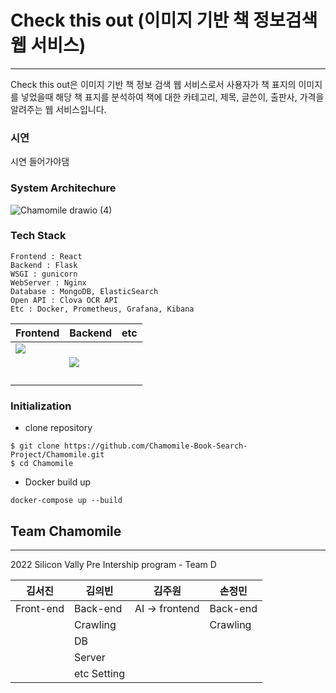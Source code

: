# Check this out (이미지 기반 책 정보검색 웹 서비스) 
----------------
Check this out은 이미지 기반 책 정보 검색 웹 서비스로서 사용자가 책 표지의 이미지를 넣었을때 해당 책 표지를 분석하여 책에 대한 카테고리, 제목, 글쓴이, 출판사, 가격을 알려주는 웹 서비스입니다.

### 시연
시연 들어가야댐 


### System Architechure
![Chamomile drawio (4)](https://user-images.githubusercontent.com/76832303/154666423-e402d5f6-4f3a-4ea7-bd74-204571d3a696.png)

### Tech Stack 
~~~~~~~~~~~~~~~~~~~~~~
Frontend : React
Backend : Flask 
WSGI : gunicorn 
WebServer : Nginx
Database : MongoDB, ElasticSearch 
Open API : Clova OCR API 
Etc : Docker, Prometheus, Grafana, Kibana
~~~~~~~~~~~~~~~~~~~~~~

|         Frontend         |         Backend          |            etc           | 
| ------------------------ | ------------------------ | ------------------------ |
|<img src="https://img.shields.io/badge/react-61DAFB?style=for-the-badge&logo=react&logoColor=black">                          |                          |                          | 
|                          |    <img src="https://img.shields.io/badge/flask-000000?style=for-the-badge&logo=flask&logoColor=white">                       |                          |
|                          |                          |                          |
|                          |                          |                          |
|                          |                          |                          |
|                          |                          |                          |

### Initialization

- clone repository

~~~~~~~~~~
$ git clone https://github.com/Chamomile-Book-Search-Project/Chamomile.git
$ cd Chamomile
~~~~~~~~~~~~

- Docker build up 

~~~~~~~~~~~~~~~~~~~~~~~~~~~~~~~
docker-compose up --build
~~~~~~~~~~~~~~~~~~~~~~~~~~~~~~~

## Team Chamomile
-----------------
2022 Silicon Vally Pre Intership program - Team D 

                              

|          김서진          |         김의빈           |          김주원           |          손정민         |
| ------------------------| ------------------------ | ------------------------ | ------------------------|  
|        Front-end        |        Back-end          |       AI -> frontend     |         Back-end        |
|                         |        Crawling          |                          |         Crawling        |
|                         |            DB            |                          |                         |                     |                         |                          |                          |                         |  
|                         |          Server          |                          |                         | 
|                         |       etc Setting        |                          |                         | 
